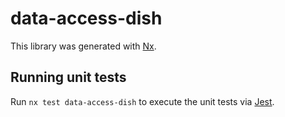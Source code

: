 # data-access-dish

This library was generated with [Nx](https://nx.dev).

## Running unit tests

Run `nx test data-access-dish` to execute the unit tests via [Jest](https://jestjs.io).

